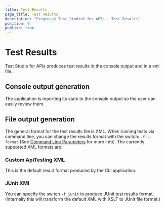 ```yaml
---
title: Test Results
page_title: Test Results
description: "Progress® Test Studio® for APIs - Test Results"
position: 0
publish: true
---
```


# Test Results

Test Studio for APIs produces test results in the console output and in a xml file. 

## Console output generation

The application is reporting its state to the console output so the user can easily review them.

## File output generation

The general format for the test results file is XML. When running tests via command line, you can change the results format with the switch: `-f|--format` (See [Command Line Parameters](/features/command-line/command-line-parameters) for more info). 
The currently supported XML formats are: 

### Custom ApiTesting XML

This is the default result format produced by the CLI application.

### JUnit XMl

You can specify the switch `-f junit` to produce JUnit test results format. (Internally this will transform the default XML with XSLT to JUnit file format.) 